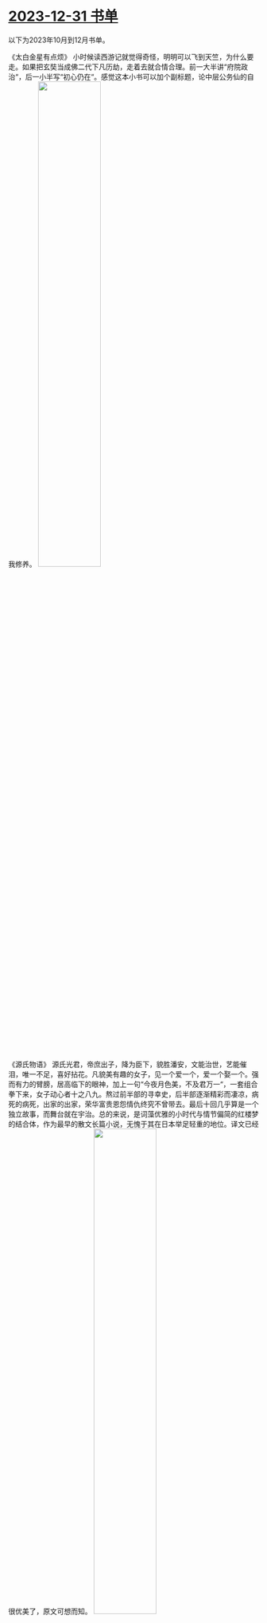# [2023-12-31 书单](https://github.com/myccnn/tuix40/issues/7)

以下为2023年10月到12月书单。

《太白金星有点烦》
小时候读西游记就觉得奇怪，明明可以飞到天竺，为什么要走。如果把玄奘当成佛二代下凡历劫，走着去就合情合理。前一大半讲“府院政治“，后一小半写“初心仍在“。感觉这本小书可以加个副标题，论中层公务仙的自我修养。
<img src="https://github.com/myccnn/tuix40/assets/5852024/d2b6ed67-1150-451f-b9d1-2d8cf99f311c" width="50%">

《源氏物语》
源氏光君，帝庶出子，降为臣下，貌胜潘安，文能治世，艺能催泪，唯一不足，喜好拈花。凡貌美有趣的女子，见一个爱一个，爱一个娶一个。强而有力的臂膀，居高临下的眼神，加上一句“今夜月色美，不及君万一“，一套组合拳下来，女子动心者十之八九。熬过前半部的寻幸史，后半部逐渐精彩而凄凉，病死的病死，出家的出家，荣华富贵恩怨情仇终究不曾带去。最后十回几乎算是一个独立故事，而舞台就在宇治。总的来说，是词藻优雅的小时代与情节偏简的红楼梦的结合体，作为最早的散文长篇小说，无愧于其在日本举足轻重的地位。译文已经很优美了，原文可想而知。
<img src="https://github.com/myccnn/tuix40/assets/5852024/30493c82-89e3-4606-841d-777011c80edd" width="50%">

《官家的心事》
正史、野史、文人笔记加上合乎情理的推测，尽力还原宋朝三百多年的宫廷政治。阅读门槛不高，某些片段读起来还很诙谐，比如“……宋神宗，他的继位是宋朝历史上唯一一次没有经历任何宫廷斗争的皇位交接，这也充分展示了高洮洮能为十三团练生儿子的优势所在……“，真是笑死。官家心事，赵家丑闻，虽俱往矣，拍案惊奇。
<img src="https://github.com/myccnn/tuix40/assets/5852024/2ab82e2e-923a-495e-a02d-c204c7d64efc" width="50%">